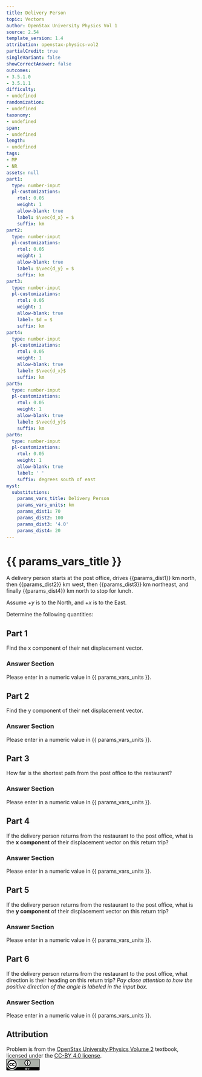 ```yaml
---
title: Delivery Person
topic: Vectors
author: OpenStax University Physics Vol 1
source: 2.54
template_version: 1.4
attribution: openstax-physics-vol2
partialCredit: true
singleVariant: false
showCorrectAnswer: false
outcomes:
- 3.5.1.0
- 3.5.1.1
difficulty:
- undefined
randomization:
- undefined
taxonomy:
- undefined
span:
- undefined
length:
- undefined
tags:
- MP
- NR
assets: null
part1:
  type: number-input
  pl-customizations:
    rtol: 0.05
    weight: 1
    allow-blank: true
    label: $\vec{d_x} = $
    suffix: km
part2:
  type: number-input
  pl-customizations:
    rtol: 0.05
    weight: 1
    allow-blank: true
    label: $\vec{d_y} = $
    suffix: km
part3:
  type: number-input
  pl-customizations:
    rtol: 0.05
    weight: 1
    allow-blank: true
    label: $d = $
    suffix: km
part4:
  type: number-input
  pl-customizations:
    rtol: 0.05
    weight: 1
    allow-blank: true
    label: $\vec{d_x}$
    suffix: km
part5:
  type: number-input
  pl-customizations:
    rtol: 0.05
    weight: 1
    allow-blank: true
    label: $\vec{d_y}$
    suffix: km
part6:
  type: number-input
  pl-customizations:
    rtol: 0.05
    weight: 1
    allow-blank: true
    label: ' '
    suffix: degrees south of east
myst:
  substitutions:
    params_vars_title: Delivery Person
    params_vars_units: km
    params_dist1: 70
    params_dist2: 100
    params_dist3: '4.0'
    params_dist4: 20
---
```

# {{ params_vars_title }}
A delivery person starts at the post office, drives {{params_dist1}} km north, then {{params_dist2}} km west, then {{params_dist3}} km northeast, and finally {{params_dist4}} km north to stop for lunch.

Assume $+y$ is to the North, and $+x$ is to the East.

Determine the following quantities:

## Part 1

Find the x component of their net displacement vector.

### Answer Section

Please enter in a numeric value in {{ params_vars_units }}.

## Part 2

Find the y component of their net displacement vector.

### Answer Section

Please enter in a numeric value in {{ params_vars_units }}.

## Part 3

How far is the shortest path from the post office to the restaurant?

### Answer Section

Please enter in a numeric value in {{ params_vars_units }}.

## Part 4

If the delivery person returns from the restaurant to the post office, what is the **x component** of their displacement vector on this return trip?

### Answer Section

Please enter in a numeric value in {{ params_vars_units }}.

## Part 5

If the delivery person returns from the restaurant to the post office, what is the **y component** of their displacement vector on this return trip?

### Answer Section

Please enter in a numeric value in {{ params_vars_units }}.

## Part 6

If the delivery person returns from the restaurant to the post office, what direction is their heading on this return trip? *Pay close attention to how the positive direction of the angle is labeled in the input box.*

### Answer Section

Please enter in a numeric value in {{ params_vars_units }}.

## Attribution

Problem is from the [OpenStax University Physics Volume 2](https://openstax.org/details/books/university-physics-volume-2) textbook, licensed under the [CC-BY 4.0 license](https://creativecommons.org/licenses/by/4.0/).<br>![Image representing the Creative Commons 4.0 BY license.](https://raw.githubusercontent.com/firasm/bits/master/by.png)